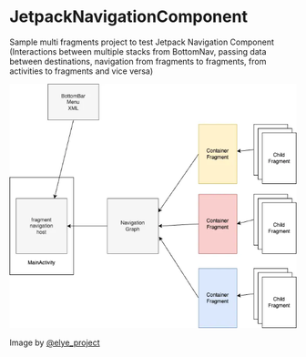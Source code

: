 # JetpackNavigationComponent

Sample multi fragments project to test Jetpack Navigation Component (Interactions between multiple stacks from BottomNav, passing data between destinations, navigation from fragments to fragments, from activities to fragments and vice versa)

<img src="diagram.png"/>

Image by [@elye_project](https://twitter.com/elye_project)
